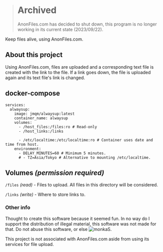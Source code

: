 ># Archived
> AnonFiles.com has decided to shut down, this program is no longer working in its current state (2023/09/22).

Keep files alive, using AnonFiles.com.

## About this project
Using AnonFiles.com, files are uploaded and a corresponding text file is created with the link to the file. If a link goes down, the file is uploaded again and its text file's link is changed.

## docker-compose
```
services:
  alwaysup:
    image: jmqm/alwaysup:latest
    container_name: alwaysup
    volumes:
      - /host_files:/files:ro # Read-only
      - /host_links:/links

      - /etc/localtime:/etc/localtime:ro # Container uses date and time from host.
    environment:
      - DELAY_MINUTES=60 # Minimum 5 minutes.
      # - TZ=Asia/Tokyo # Alternative to mounting /etc/localtime.
```

## Volumes _(permission required)_
`/files` _(read)_ - Files to upload. All files in this directory will be considered.

`/links` _(write)_ - Where to store links to.

### Other info
Thought to create this software because it seemed fun. In no way do I support the distribution of illegal material, this software was not made for that. Do not abuse this software, or else ![monkaS](https://cdn.betterttv.net/emote/59ca6551b27c823d5b1fd872/1x).

This project is not associated with AnonFiles.com aside from using its services for file upload.

